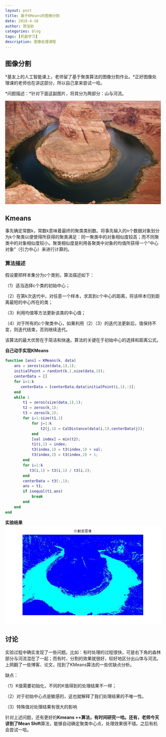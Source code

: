 ```yaml
---
layout: post
title: 基于KMeans的图像分割
date: 2018-4-18
author: 周宝航
categories: blog
tags: [机器学习]
description: 图像处理课程
---
```


## 图像分割

*基友上的人工智能课上，老师留了基于聚类算法的图像分割作业。*正好图像处理课的老师也在讲这部分，所以自己拿来尝试一哈。

*问题描述：*针对下面这副图片，将其分为两部分：山与河流。

![Alt text](/img/2018-04-18-TEST.JPG)

## Kmeans
事先确定常数k，常数k意味着最终的聚类类别数。将事先输入的n个数据对象划分为k个聚类以便使得所获得的聚类满足：同一聚类中的对象相似度较高；而不同聚类中的对象相似度较小。聚类相似度是利用各聚类中对象的均值所获得一个“中心对象”（引力中心）来进行计算的。
### 算法描述
假设要把样本集分为c个类别，算法描述如下：

（1）适当选择c个类的初始中心；

（2）在第k次迭代中，对任意一个样本，求其到c个中心的距离，将该样本归到距离最短的中心所在的类；

（3）利用均值等方法更新该类的中心值；

（4）对于所有的c个聚类中心，如果利用（2）（3）的迭代法更新后，值保持不变，则迭代结束，否则继续迭代。

该算法的最大优势在于简洁和快速。算法的关键在于初始中心的选择和距离公式。

**自己动手实现KMeans**
``` matlab
function [ans] = KMeans(k, data)
    ans = zeros(size(data,1),1);
    initialPoint = randint(k,1,size(data,1));
    centerData = []
    for i=1:k
       centerData = [centerData;data(initialPoint(i,1),:)];
    end
    while 1
        t1 = zeros(size(data,1),1);
        t2 = zeros(k,1);
        t3 = zeros(k,2);
        for i=1:size(t1,1)
            for j=1:k
                t2(j,1) = CalDistance(data(i,1),centerData(j));
            end
            [val index] = min(t2);
            t1(i,1) = index;
            t3(index,1) = t3(index,1) + val;
            t3(index,2) = t3(index,2) + 1;
        end
        for i=1:k
           t3(i,1) = t3(i,1) / t3(i,2);
        end
        centerData = t3(:,1);
        ans = t1;
        if isequal(t1,ans)
            break
        end
    end
end
```
**实验结果**
![Alt text](/img/2018-04-18-result.jpg)

## 讨论
实验过程中确实发现了一些问题。比如：有时处理的过程很快，可是右下角的森林部分与河流混在了一起；而有时，分割的效果就很好，较好地区分出山体与河流。上网翻了一些博客、论文，找到了KMeans算法的一些优缺点分析。

缺点：

（1）K值需要初始化，不同的K值得到的处理结果不一样；

（2）对于初始中心点是敏感的，这也就解释了我们处理结果的不唯一性。

（3）特殊值对处理结果有很大的影响

针对上述问题，还有更好的**Kmeans ++**算法，有时间研究一哈。还有，老师今天讲到了**Mean Shift**算法，能够自动确定聚类中心点，处理效果很不错。之后有机会尝试一哈。







